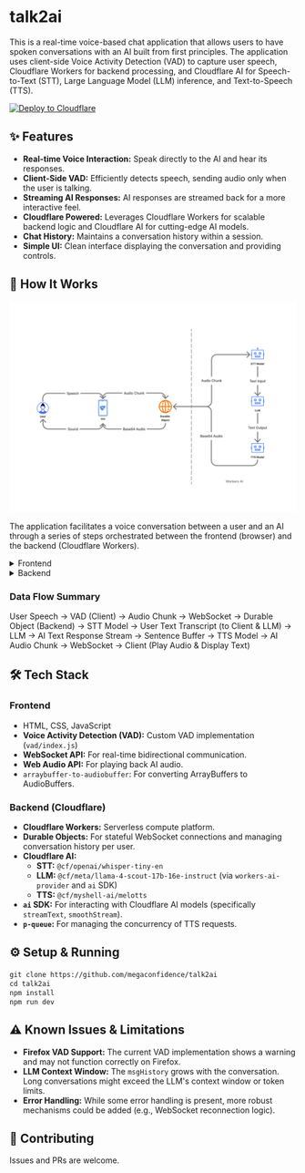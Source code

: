 # talk2ai

This is a real-time voice-based chat application that allows users to have spoken conversations with an AI built from first principles. The application uses client-side Voice Activity Detection (VAD) to capture user speech, Cloudflare Workers for backend processing, and Cloudflare AI for Speech-to-Text (STT), Large Language Model (LLM) inference, and Text-to-Speech (TTS).

[![Deploy to Cloudflare](https://deploy.workers.cloudflare.com/button)](https://deploy.workers.cloudflare.com/?url=https://github.com/megaconfidence/talk2ai)

## ✨ Features

* **Real-time Voice Interaction:** Speak directly to the AI and hear its responses.
* **Client-Side VAD:** Efficiently detects speech, sending audio only when the user is talking.
* **Streaming AI Responses:** AI responses are streamed back for a more interactive feel.
* **Cloudflare Powered:** Leverages Cloudflare Workers for scalable backend logic and Cloudflare AI for cutting-edge AI models.
* **Chat History:** Maintains a conversation history within a session.
* **Simple UI:** Clean interface displaying the conversation and providing controls.

## 🚀 How It Works
![Architecture Diagram](arch.png)

The application facilitates a voice conversation between a user and an AI through a series of steps orchestrated between the frontend (browser) and the backend (Cloudflare Workers).

<details>
<summary>Frontend</summary>

### Frontend (Client-Side)

1.  **User Interaction & Permissions:**
    * The user clicks the "Start Conversation" button.
    * The browser requests microphone access.
2.  **Voice Activity Detection (VAD):**
    * Once permission is granted, the client-side VAD system is initialized.
    * The VAD listens to the microphone input. When the user speaks, it captures audio.
    * It processes the speech into audio chunks (ArrayBuffers).
3.  **WebSocket Connection:**
    * A WebSocket connection is established with the backend Cloudflare Worker.
4.  **Sending Audio:**
    * The captured audio chunks are sent directly to the backend via the WebSocket.
    * Any currently playing AI audio is stopped before sending new user audio.
5.  **Receiving & Displaying Messages:**
    * The frontend listens for messages from the WebSocket:
        * **`text` type:** This is the user's speech transcribed by the backend. It's displayed in the chat UI as a user message.
        * **`audio` type:** This is the AI's response. The `text` content is displayed as an AI message, and the accompanying `audio` data is queued and played back to the user.
    * The UI updates status messages (e.g., "Listening...", "AI Speaking...", "Processing...").
    * A visualizer provides feedback when the user is speaking.
6.  **Controls:**
    * **Start/Stop Conversation:** Manages the VAD, WebSocket activity, and UI state.
    * **Clear Chat:** Clears the displayed messages and sends a `clear` command to the backend to reset the conversation history for the session.
</details>

<details>
<summary>Backend</summary>
	
### Backend (Cloudflare Worker with Durable Object)

The backend is built using a Cloudflare Worker that utilizes a Durable Object to manage the state for each WebSocket connection (i.e., each user session).

1.  **WebSocket Handshake:**
    * When the frontend attempts to connect to `/websocket`, the main Worker `fetch` handler upgrades the HTTP request to a WebSocket connection.
    * It gets or creates a unique Durable Object instance (using `idFromName(crypto.randomUUID())`) to handle this specific WebSocket connection.
2.  **Receiving User Audio & Commands:**
    * The Durable Object's WebSocket event listener receives messages from the client.
    * If the message is a **stringified JSON command** (e.g., `{ "type": "cmd", "data": "clear" }`), it processes the command (e.g., clears `this.msgHistory`).
    * If the message is an **audio buffer** (user's speech):
3.  **Speech-to-Text (STT):**
    * The audio buffer (an `ArrayBuffer`) is converted to a `Uint8Array`.
    * This array is sent to the Cloudflare AI STT model (`@cf/openai/whisper-tiny-en`).
    * The model transcribes the audio to text.
    * The transcribed text is sent back to the client via WebSocket (`{ type: 'text', text: user_transcription }`) so the user can see what the AI heard.
    * The user's transcribed text is added to the `msgHistory` array for context (`{ role: 'user', content: text }`).
4.  **Large Language Model (LLM) Inference:**
    * The `msgHistory` (containing the conversation so far) is sent to the Cloudflare AI LLM (`@cf/meta/llama-4-scout-17b-16e-instruct`).
    * A system prompt ("You in a voice conversation with the user") guides the LLM's behavior.
    * The LLM generates a response as a text stream. `smoothStream()` is used for potentially smoother output.
5.  **Text Buffering & Text-to-Speech (TTS):**
    * The `bufferText` utility processes the LLM's text stream, breaking it into sentences (or manageable chunks).
    * For each sentence:
        * The sentence is added to `msgHistory` (`{ role: 'assistant', content: sentence }`).
        * The sentence is sent to the Cloudflare AI TTS model (`@cf/myshell-ai/melotts`) using a `PQueue` to manage concurrency (one TTS request at a time for this session to ensure order).
        * The TTS model converts the text sentence into audio data.
6.  **Sending AI Response to Client:**
    * The generated audio data (along with the corresponding text sentence) is sent back to the client via WebSocket (`{ type: 'audio', text: sentence, audio: audio_data }`).
7.  **WebSocket Closure:**
    * If the WebSocket connection closes, the Durable Object handles the closure.
</details>

### Data Flow Summary

User Speech → VAD (Client) → Audio Chunk → WebSocket → Durable Object (Backend) → STT Model → User Text Transcript (to Client & LLM) → LLM → AI Text Response Stream → Sentence Buffer → TTS Model → AI Audio Chunk → WebSocket → Client (Play Audio & Display Text)

## 🛠️ Tech Stack

### Frontend

* HTML, CSS, JavaScript
* **Voice Activity Detection (VAD):** Custom VAD implementation (`vad/index.js`)
* **WebSocket API:** For real-time bidirectional communication.
* **Web Audio API:** For playing back AI audio.
* `arraybuffer-to-audiobuffer`: For converting ArrayBuffers to AudioBuffers.

### Backend (Cloudflare)

* **Cloudflare Workers:** Serverless compute platform.
* **Durable Objects:** For stateful WebSocket connections and managing conversation history per user.
* **Cloudflare AI:**
    * **STT:** `@cf/openai/whisper-tiny-en`
    * **LLM:** `@cf/meta/llama-4-scout-17b-16e-instruct` (via `workers-ai-provider` and `ai` SDK)
    * **TTS:** `@cf/myshell-ai/melotts`
* **`ai` SDK:** For interacting with Cloudflare AI models (specifically `streamText`, `smoothStream`).
* **`p-queue`:** For managing the concurrency of TTS requests.

## ⚙️ Setup & Running

```
git clone https://github.com/megaconfidence/talk2ai
cd talk2ai
npm install
npm run dev
```

## ⚠️ Known Issues & Limitations

* **Firefox VAD Support:** The current VAD implementation shows a warning and may not function correctly on Firefox.
* **LLM Context Window:** The `msgHistory` grows with the conversation. Long conversations might exceed the LLM's context window or token limits.
* **Error Handling:** While some error handling is present, more robust mechanisms could be added (e.g., WebSocket reconnection logic).

## 🤝 Contributing

Issues and PRs are welcome.
